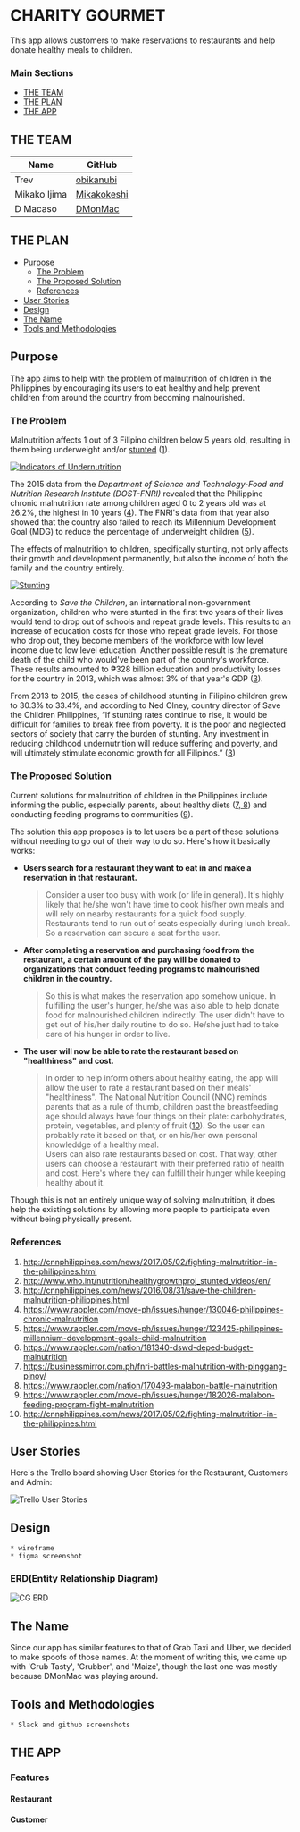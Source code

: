 # CHARITY GOURMET
This app allows customers to make reservations to restaurants and help donate healthy meals to children.

### Main Sections
- [THE TEAM](#the-team)
- [THE PLAN](#the-plan)
- [THE APP](#the-app)

## THE TEAM
| Name | GitHub |
| --- | --- |
| Trev | [obikanubi](https://github.com/obikanubi) |
| Mikako Ijima | [Mikakokeshi](https://github.com/Mikakokeshi) |
| D Macaso | [DMonMac](https://github.com/DMonMac) |


## THE PLAN
- [Purpose](#purpose)
    - [The Problem](#the-problem)
    - [The Proposed Solution](#the-proposed-solution)
    - [References](#references)
- [User Stories](#user-stories)
- [Design](#design)
- [The Name](#the-name)
- [Tools and Methodologies](#tools-and-methodologies)


## Purpose
The app aims to help with the problem of malnutrition of children in the Philippines by encouraging its users to eat healthy and help prevent children from around the country from becoming malnourished.


### The Problem
Malnutrition affects 1 out of 3 Filipino children below 5 years old, resulting in them being underweight and/or [stunted](http://www.who.int/nutrition/healthygrowthproj_stunted_videos/en/) ([1](#references)).

[![Indicators of Undernutrition](http://cnnphilippines.com/incoming/v1jrb-02_Undernutrition-infograhics_CNNPH.png/ALTERNATES/FREE_720/02_Undernutrition-infograhics_CNNPH.png "Indicators of Undernutrition")](http://cnnphilippines.com/news/2016/08/31/save-the-children-malnutrition-philippines.html)

The 2015 data from the _Department of Science and Technology-Food and Nutrition Research Institute (DOST-FNRI)_ revealed that the Philippine chronic malnutrition rate among children aged 0 to 2 years old was at 26.2%, the highest in 10 years ([4](#references)).  The FNRI's data from that year also showed that the country also failed to reach its Millennium Development Goal (MDG) to reduce the percentage of underweight children ([5](#references)).

The effects of malnutrition to children, specifically stunting, not only affects their growth and development permanently, but also the income of both the family and the country entirely.

[![Stunting](https://assets.rappler.com/612F469A6EA84F6BAE882D2B94A4B421/img/919AE9CCB88242F28277D539A181C7B2/infographic-stunting-page-001-1_919AE9CCB88242F28277D539A181C7B2.jpg "Stunting")](https://www.rappler.com/nation/181340-dswd-deped-budget-malnutrition)

According to _Save the Children_, an international non-government organization, children who were stunted in the first two years of their lives would tend to drop out of schools and repeat grade levels. This results to an increase of education costs for those who repeat grade levels. For those who drop out, they become members of the workforce with low level income due to low level education. Another possible result is the premature death of the child who would've been part of the country's workforce. These results amounted to ₱328 billion education and productivity losses for the country in 2013, which was almost 3% of that year's GDP ([3](#references)).

From 2013 to 2015, the cases of childhood stunting in Filipino children grew to 30.3% to 33.4%, and according to  Ned Olney, country director of Save the Children Philippines, “If stunting rates continue to rise, it would be difficult for families to break free from poverty. It is the poor and neglected sectors of society that carry the burden of stunting. Any investment in reducing childhood undernutrition will reduce suffering and poverty, and will ultimately stimulate economic growth for all Filipinos.” ([3](#references))


### The Proposed Solution
Current solutions for malnutrition of children in the Philippines include informing the public, especially parents, about healthy diets ([7, 8](#references)) and conducting feeding programs to communities ([9](#references)).

The solution this app proposes is to let users be a part of these solutions without needing to go out of their way to do so. Here's how it basically works:
- **Users search for a restaurant they want to eat in and make a reservation in that restaurant.**
    > Consider a user too busy with work (or life in general). It's highly likely that he/she won't have time to cook his/her own meals and will rely on nearby restaurants for a quick food supply. Restaurants tend to run out of seats especially during lunch break. So a reservation can secure a seat for the user.
- **After completing a reservation and purchasing food from the restaurant, a certain amount of the pay will be donated to organizations that conduct feeding programs to malnourished children in the country.**
    > So this is what makes the reservation app somehow unique. In fulfilling the user's hunger, he/she was also able to help donate food for malnourished children indirectly. The user didn't have to get out of his/her daily routine to do so. He/she just had to take care of his hunger in order to live.
- **The user will now be able to rate the restaurant based on "healthiness" and cost.**
    > In order to help inform others about healthy eating, the app will allow the user to rate a restaurant based on their meals' "healthiness". The National Nutrition Council (NNC) reminds parents that as a rule of thumb, children past the breastfeeding age should always have four things on their plate: carbohydrates, protein, vegetables, and plenty of fruit ([10](#references)). So the user can probably rate it based on that, or on his/her own personal knowleddge of a healthy meal.
    \
    > Users can also rate restaurants based on cost. That way, other users can choose a restaurant with their preferred ratio of health and cost. Here's where they can fulfill their hunger while keeping healthy about it.

Though this is not an entirely unique way of solving malnutrition, it does help the existing solutions by allowing more people to participate even without being physically present.


### References
1. http://cnnphilippines.com/news/2017/05/02/fighting-malnutrition-in-the-philippines.html
2. http://www.who.int/nutrition/healthygrowthproj_stunted_videos/en/
3. http://cnnphilippines.com/news/2016/08/31/save-the-children-malnutrition-philippines.html
4. https://www.rappler.com/move-ph/issues/hunger/130046-philippines-chronic-malnutrition
5. https://www.rappler.com/move-ph/issues/hunger/123425-philippines-millennium-development-goals-child-malnutrition
6. https://www.rappler.com/nation/181340-dswd-deped-budget-malnutrition
7. https://businessmirror.com.ph/fnri-battles-malnutrition-with-pinggang-pinoy/
8. https://www.rappler.com/nation/170493-malabon-battle-malnutrition
9. https://www.rappler.com/move-ph/issues/hunger/182026-malabon-feeding-program-fight-malnutrition
10. http://cnnphilippines.com/news/2017/05/02/fighting-malnutrition-in-the-philippines.html

## User Stories
Here's the Trello board showing User Stories for the Restaurant, Customers and Admin:

![Trello User Stories](https://user-images.githubusercontent.com/29721601/31281143-358f8a2c-aae1-11e7-8baa-dae847b72ec0.png)

## Design
    * wireframe
    * figma screenshot

### ERD(Entity Relationship Diagram)

![CG ERD](https://user-images.githubusercontent.com/29721601/31330034-3f586116-ad0f-11e7-9730-ef19b76cbfca.png "CG ERD")


## The Name
  Since our app has similar features to that of Grab Taxi and Uber, we decided to make spoofs of those names. At the moment of writing this, we came up with 'Grub Tasty', 'Grubber', and 'Maize', though the last one was mostly because DMonMac was playing around.

## Tools and Methodologies
    * Slack and github screenshots


## THE APP
### Features
#### Restaurant
#### Customer
